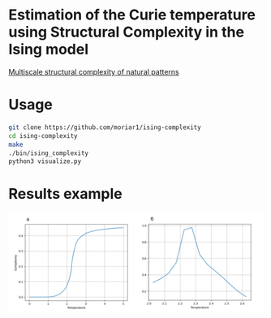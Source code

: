 # Estimation of the Curie temperature using Structural Complexity in the Ising model

[Multiscale structural complexity of natural patterns](https://www.pnas.org/doi/10.1073/pnas.2004976117)

# Usage

```bash
git clone https://github.com/moriar1/ising-complexity
cd ising-complexity
make
./bin/ising_complexity
python3 visualize.py
```

# Results example

![](./example.png)

